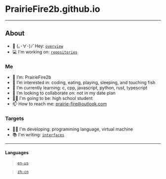 # PrairieFire2b.github.io
------

## About

- 📔 (｡･∀･)ﾉﾞHey: [`overview`](overview.md)
- 💻 I'm working on: [`repositories`](repositories.md)

### Me
- 👋 I’m: PrairieFire2b
- 👀 I’m interested in: coding, eating, playing, sleeping, and touching fish
- 🌱 I’m currently learning: c, cpp, javascript, python, rust, typescript
- 💞️ I’m looking to collaborate on: not in my date plan
- 👨‍🎓 I'm going to be: high school student
- 📫 How to reach me: prairie-fire@outlook.com

### Targets
- 👨‍💻 I'm developing: programming language, virtual machine
- 📚 I'm writing: [`interfaces`](interfaces/index.md)

------

#### Languages
  > [`en-us`](index.md)

  > [`zh-cn`](zh-cn/index.md)
